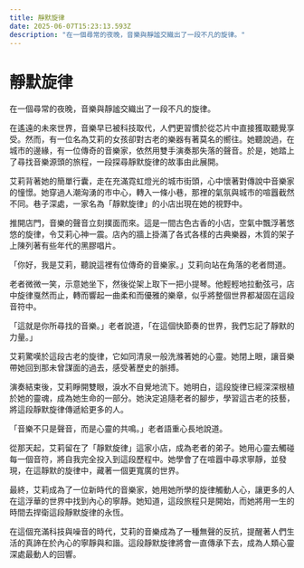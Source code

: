 ```yaml
---
title: 靜默旋律
date: 2025-06-07T15:23:13.593Z
description: "在一個尋常的夜晚，音樂與靜謐交織出了一段不凡的旋律。"
---
```


# 靜默旋律

在一個尋常的夜晚，音樂與靜謐交織出了一段不凡的旋律。

在遙遠的未來世界，音樂早已被科技取代，人們更習慣於從芯片中直接獲取聽覺享受。然而，有一位名為艾莉的女孩卻對古老的樂器有著莫名的嚮往。她聽說過，在城市的邊緣，有一位傳奇的音樂家，依然用雙手演奏那失落的聲音。於是，她踏上了尋找音樂源頭的旅程，一段探尋靜默旋律的故事由此展開。

艾莉背著她的簡單行囊，走在充滿霓虹燈光的城市街頭，心中懷著對傳說中音樂家的憧憬。她穿過人潮洶湧的市中心，轉入一條小巷，那裡的氣氛與城市的喧囂截然不同。巷子深處，一家名為「靜默旋律」的小店出現在她的視野中。

推開店門，音樂的聲音立刻撲面而來。這是一間古色古香的小店，空氣中飄浮著悠悠的旋律，令艾莉心神一震。店內的牆上掛滿了各式各樣的古典樂器，木質的架子上陳列著有些年代的黑膠唱片。

「你好，我是艾莉，聽說這裡有位傳奇的音樂家。」艾莉向站在角落的老者問道。

老者微微一笑，示意她坐下，然後從架上取下一把小提琴。他輕輕地拉動弦弓，店中旋律戛然而止，轉而響起一曲柔和而優雅的樂章，似乎將整個世界都凝固在這段音符中。

「這就是你所尋找的音樂。」老者說道，「在這個快節奏的世界，我們忘記了靜默的力量。」

艾莉驚嘆於這段古老的旋律，它如同清泉一般洗滌著她的心靈。她閉上眼，讓音樂帶她回到那未曾謀面的過去，感受著歷史的脈搏。

演奏結束後，艾莉睜開雙眼，淚水不自覺地流下。她明白，這段旋律已經深深根植於她的靈魂，成為她生命的一部分。她決定追隨老者的腳步，學習這古老的技藝，將這段靜默旋律傳遞給更多的人。

「音樂不只是聲音，而是心靈的共鳴。」老者語重心長地說道。

從那天起，艾莉留在了「靜默旋律」這家小店，成為老者的弟子。她用心靈去觸碰每一個音符，將自我完全投入到這段歷程中。她學會了在喧囂中尋求寧靜，並發現，在這靜默的旋律中，藏著一個更寬廣的世界。

最終，艾莉成為了一位新時代的音樂家，她用她所學的旋律觸動人心，讓更多的人在這浮華的世界中找到內心的寧靜。她知道，這段旅程只是開始，而她將用一生的時間去捍衛這段靜默旋律的永恆。

在這個充滿科技與噪音的時代，艾莉的音樂成為了一種無聲的反抗，提醒著人們生活的真諦在於內心的寧靜與和諧。這段靜默旋律將會一直傳承下去，成為人類心靈深處最動人的回響。